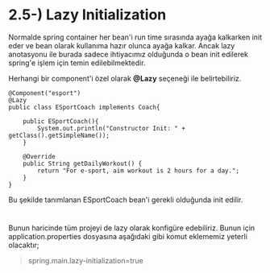 # 2.5-) Lazy Initialization

Normalde spring container her bean'i run time sırasında ayağa kalkarken init eder ve bean olarak kullanıma hazır olunca ayağa kalkar. Ancak lazy anotasyonu ile burada sadece ihtiyacımız olduğunda o bean init edilerek spring'e işlem için temin edilebilmektedir.

Herhangi bir component'i özel olarak **@Lazy** seçeneği ile belirtebiliriz.

```
@Component("esport")
@Lazy
public class ESportCoach implements Coach{

    public ESportCoach(){
        System.out.println("Constructor Init: " + getClass().getSimpleName());
    }

    @Override
    public String getDailyWorkout() {
        return "For e-sport, aim workout is 2 hours for a day.";
    }
}
```

Bu şekilde tanımlanan ESportCoach bean'i gerekli olduğunda init edilir.
#
Bunun haricinde tüm projeyi de lazy olarak konfigüre edebiliriz.
Bunun için application.properties dosyasına aşağıdaki gibi komut eklememiz yeterli olacaktır;
> spring.main.lazy-initialization=true